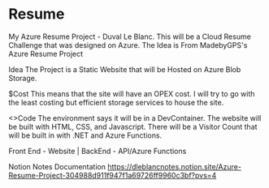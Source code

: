 # Resume
My Azure Resume Project - Duval Le Blanc. 
This will be a Cloud Resume Challenge that was designed on Azure. 
The Idea is From MadebyGPS's Azure Resume Project

Idea
The Project is a Static Website that will be Hosted on Azure Blob Storage.

$Cost
This means that the site will have an OPEX cost. I will try to go with the least costing but
efficient storage services to house the site.

<>Code
The environment says it will be in a DevContainer.
The website will be built with HTML, CSS, and Javascript.
There will be a Visitor Count that will be built in with .NET and Azure Functions. 

Front End - Website | 
BackEnd - API/Azure Functions

Notion Notes Documentation
https://dleblancnotes.notion.site/Azure-Resume-Project-304988d911f947f1a69726ff9960c3bf?pvs=4
